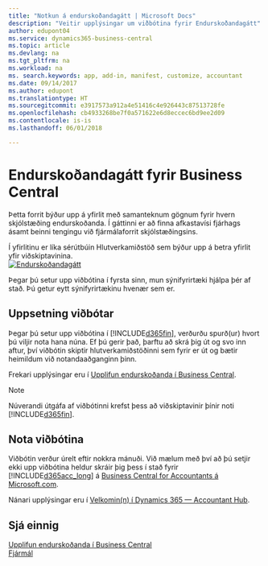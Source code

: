 ```yaml
---
title: "Notkun á endurskoðandagátt | Microsoft Docs"
description: "Veitir upplýsingar um viðbótina fyrir Endurskoðandagátt"
author: edupont04
ms.service: dynamics365-business-central
ms.topic: article
ms.devlang: na
ms.tgt_pltfrm: na
ms.workload: na
ms. search.keywords: app, add-in, manifest, customize, accountant
ms.date: 09/14/2017
ms.author: edupont
ms.translationtype: HT
ms.sourcegitcommit: e3917573a912a4e51416c4e926443c87513728fe
ms.openlocfilehash: cb4933268be7f0a571622e6d8eccec6bd9ee2d09
ms.contentlocale: is-is
ms.lasthandoff: 06/01/2018

---
```

# <a name="accountant-portal-for-business-central"></a>Endurskoðandagátt fyrir Business Central
Þetta forrit býður upp á yfirlit með samanteknum gögnum fyrir hvern skjólstæðing endurskoðanda. Í gáttinni er að finna afkastavísi fjárhags ásamt beinni tengingu við fjármálaforrit skjólstæðingsins.  

Í yfirlitinu er líka sérútbúin Hlutverkamiðstöð sem býður upp á betra yfirlit yfir viðskiptavinina.  
[![Endurskoðandagátt](./media/ui-extensions-accportal/accountant-portal.png)](https://go.microsoft.com/fwlink/?linkid=851257)

Þegar þú setur upp viðbótina í fyrsta sinn, mun sýnifyrirtæki hjálpa þér af stað. Þú getur eytt sýnifyrirtækinu hvenær sem er.  

## <a name="installing-the-extension"></a>Uppsetning viðbótar
Þegar þú setur upp viðbótina í [!INCLUDE[d365fin](includes/d365fin_md.md)], verðurðu spurð(ur) hvort þú viljir nota hana núna. Ef þú gerir það, þarftu að skrá þig út og svo inn aftur, því viðbótin skiptir hlutverkamiðstöðinni sem fyrir er út og bætir heimildum við notandaaðganginn þinn.  

Frekari upplýsingar eru í [Upplifun endurskoðanda í Business Central](finance-accounting.md).  

> [!NOTE]  
>  Núverandi útgáfa af viðbótinni krefst þess að viðskiptavinir þínir noti [!INCLUDE[d365fin](includes/d365fin_md.md)].  

## <a name="using-the-extension"></a>Nota viðbótina
Viðbótin verður úrelt eftir nokkra mánuði. Við mælum með því að þú setjir ekki upp viðbótina heldur skráir þig þess í stað fyrir [!INCLUDE[d365acc_long](includes/d365acc_long_md.md)] á [Business Central for Accountants á Microsoft.com](https://www.microsoft.com/en-us/dynamics365/financial-insights-for-accountants).

Nánari upplýsingar eru í [Velkomin(n) í Dynamics 365 — Accountant Hub](/dynamics365/accountants/index).  

## <a name="see-also"></a>Sjá einnig
[Upplifun endurskoðanda í Business Central ](finance-accounting.md)  
[Fjármál](finance.md)  

